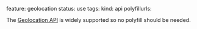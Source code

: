 feature: geolocation
status: use
tags: 
kind: api
polyfillurls: 

The [Geolocation API](https://www.w3.org/TR/geolocation-API/) is widely supported so no polyfill should be needed.
